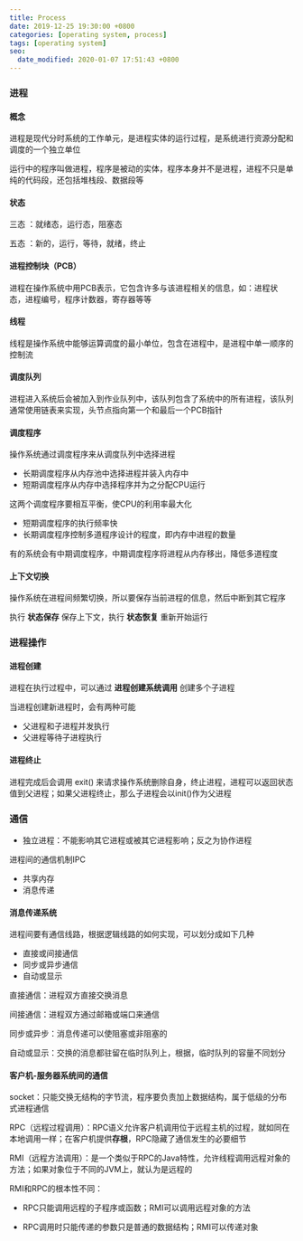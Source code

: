 ```yaml
---
title: Process
date: 2019-12-25 19:30:00 +0800
categories: [operating system, process]
tags: [operating system]
seo:
  date_modified: 2020-01-07 17:51:43 +0800
---
```


### 进程

#### 概念

进程是现代分时系统的工作单元，是进程实体的运行过程，是系统进行资源分配和调度的一个独立单位

运行中的程序叫做进程，程序是被动的实体，程序本身并不是进程，进程不只是单纯的代码段，还包括堆栈段、数据段等

#### 状态

三态 ：就绪态，运行态，阻塞态

五态 ：新的，运行，等待，就绪，终止

#### 进程控制块（PCB）

进程在操作系统中用PCB表示，它包含许多与该进程相关的信息，如：进程状态，进程编号，程序计数器，寄存器等等

#### 线程

线程是操作系统中能够运算调度的最小单位，包含在进程中，是进程中单一顺序的控制流

#### 调度队列

进程进入系统后会被加入到作业队列中，该队列包含了系统中的所有进程，该队列通常使用链表来实现，头节点指向第一个和最后一个PCB指针

#### 调度程序

操作系统通过调度程序来从调度队列中选择进程

* 长期调度程序从内存池中选择进程并装入内存中
* 短期调度程序从内存中选择程序并为之分配CPU运行

这两个调度程序要相互平衡，使CPU的利用率最大化

* 短期调度程序的执行频率快
* 长期调度程序控制多道程序设计的程度，即内存中进程的数量

有的系统会有中期调度程序，中期调度程序将进程从内存移出，降低多道程度

#### 上下文切换

操作系统在进程间频繁切换，所以要保存当前进程的信息，然后中断到其它程序

执行 **状态保存** 保存上下文，执行 **状态恢复** 重新开始运行

### 进程操作

#### 进程创建

进程在执行过程中，可以通过 **进程创建系统调用** 创建多个子进程

当进程创建新进程时，会有两种可能

* 父进程和子进程并发执行
* 父进程等待子进程执行

#### 进程终止

进程完成后会调用 exit() 来请求操作系统删除自身，终止进程，进程可以返回状态值到父进程；如果父进程终止，那么子进程会以init()作为父进程

### 通信

* 独立进程：不能影响其它进程或被其它进程影响；反之为协作进程

进程间的通信机制IPC
* 共享内存
* 消息传递

#### 消息传递系统

进程间要有通信线路，根据逻辑线路的如何实现，可以划分成如下几种

* 直接或间接通信
* 同步或异步通信
* 自动或显示

直接通信：进程双方直接交换消息

间接通信：进程双方通过邮箱或端口来通信

同步或异步：消息传递可以使阻塞或非阻塞的

自动或显示：交换的消息都驻留在临时队列上，根据，临时队列的容量不同划分

#### 客户机-服务器系统间的通信

socket：只能交换无结构的字节流，程序要负责加上数据结构，属于低级的分布式进程通信

RPC（远程过程调用）：RPC语义允许客户机调用位于远程主机的过程，就如同在本地调用一样；在客户机提供**存根**，RPC隐藏了通信发生的必要细节

RMI（远程方法调用）：是一个类似于RPC的Java特性，允许线程调用远程对象的方法；如果对象位于不同的JVM上，就认为是远程的

RMI和RPC的根本性不同：

* RPC只能调用远程的子程序或函数；RMI可以调用远程对象的方法

* RPC调用时只能传递的参数只是普通的数据结构；RMI可以传递对象
